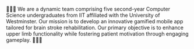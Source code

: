 🚀🚀🚀
We are a dynamic team comprising five second-year Computer Science undergraduates from IIT affiliated with the University of Westminster.
Our mission is to develop an innovative gamified mobile app tailored for brain stroke rehabilitation.
Our primary objective is to enhance upper limb functionality while fostering patient motivation through engaging gameplay.
🚀🚀🚀

<!--

**Here are some ideas to get you started:**

🙋‍♀️ A short introduction - what is your organization all about?
🌈 Contribution guidelines - how can the community get involved?
👩‍💻 Useful resources - where can the community find your docs? Is there anything else the community should know?
🍿 Fun facts - what does your team eat for breakfast?
🧙 Remember, you can do mighty things with the power of [Markdown](https://docs.github.com/github/writing-on-github/getting-started-with-writing-and-formatting-on-github/basic-writing-and-formatting-syntax)
-->
